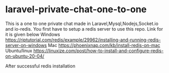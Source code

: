 # laravel-private-chat-one-to-one
This is a one to one private chat made in Laravel,Mysql,Nodejs,Socket.io and io-redis.
You first have to setup a redis server to use this repo.
Link for it is given below
Windows
https://riptutorial.com/redis/example/29962/installing-and-running-redis-server-on-windows
Mac
https://phoenixnap.com/kb/install-redis-on-mac
Ubuntu/linux
https://linuxize.com/post/how-to-install-and-configure-redis-on-ubuntu-20-04/

After successful redis installation
